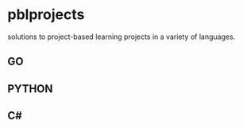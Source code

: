 # pblprojects

solutions to project-based learning projects in a variety of languages.

## GO

## PYTHON

## C#
